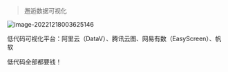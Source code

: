 > 邂逅数据可视化

![image-20221218003625146](https://gitlab.com/lijing-2008/blogpic/-/raw/main/pictures/2022/12/18_0_36_25_image-20221218003625146.png)

低代码可视化平台：阿里云（DataV）、腾讯云图、网易有数（EasyScreen）、帆软

低代码全部都要钱！